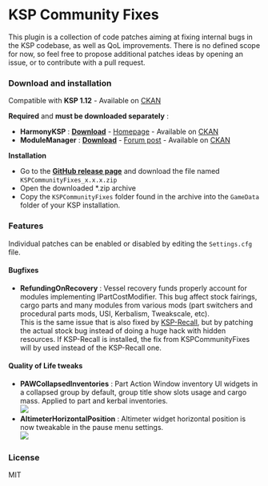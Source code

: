 # KSP Community Fixes

This plugin is a collection of code patches aiming at fixing internal bugs in the KSP codebase, as well as QoL improvements.
There is no defined scope for now, so feel free to propose additional patches ideas by opening an issue, or to contribute with a pull request.

### Download and installation

Compatible with **KSP 1.12** - Available on [CKAN]

**Required** and **must be downloaded separately** : 

- **HarmonyKSP** : **[Download](https://github.com/KSPModdingLibs/HarmonyKSP/releases)** - [Homepage](https://github.com/KSPModdingLibs/HarmonyKSP/) - Available on [CKAN]
- **ModuleManager** : **[Download](https://ksp.sarbian.com/jenkins/job/ModuleManager/lastSuccessfulBuild/artifact/)** - [Forum post](https://forum.kerbalspaceprogram.com/index.php?/topic/50533-18x-110x-module-manager-414-july-7th-2020-locked-inside-edition/) - Available on [CKAN]

**Installation**

- Go to the **[GitHub release page](https://github.com/KSPModdingLibs/KSPCommunityFixes/releases)** and download the file named `KSPCommunityFixes_x.x.x.zip`
- Open the downloaded *.zip archive
- Copy the `KSPCommunityFixes` folder found in the archive into the `GameData` folder of your KSP installation.

### Features

Individual patches can be enabled or disabled by editing the `Settings.cfg` file.

#### Bugfixes

- **RefundingOnRecovery** : Vessel recovery funds properly account for modules implementing IPartCostModifier. This bug affect stock fairings, cargo parts and many modules from various mods (part switchers and procedural parts mods, USI, Kerbalism, Tweakscale, etc).\
This is the same issue that is also fixed by [KSP-Recall](https://forum.kerbalspaceprogram.com/index.php?/topic/192048-18/), but by patching the actual stock bug instead of doing a huge hack with hidden resources. If KSP-Recall is installed, the fix from KSPCommunityFixes will by used instead of the KSP-Recall one.

#### Quality of Life tweaks 

- **PAWCollapsedInventories** : Part Action Window inventory UI widgets in a collapsed group by default, group title show slots usage and cargo mass. Applied to part and kerbal inventories.\
![](https://github.com/KSPModdingLibs/KSPCommunityFixes/raw/master/Screenshots/PAWCollapsedInventories.gif)
- **AltimeterHorizontalPosition** : Altimeter widget horizontal position is now tweakable in the pause menu settings.\
![](https://github.com/KSPModdingLibs/KSPCommunityFixes/raw/master/Screenshots/AltimeterHorizontalPosition.gif)

### License

MIT

[CKAN]: https://forum.kerbalspaceprogram.com/index.php?/topic/197082-ckan-the-comprehensive-kerbal-archive-network-v1304-hubble/
